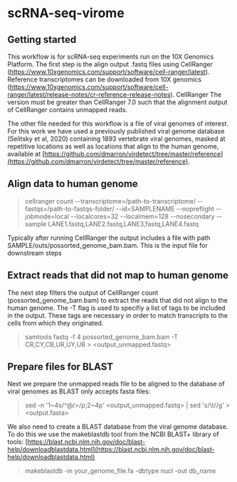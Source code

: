 # scRNA-seq-virome

## Getting started
This workflow is for scRNA-seq experiments run on the 10X Genomics Platform. The first step is the align output .fastq files using CellRanger (https://www.10xgenomics.com/support/software/cell-ranger/latest). Reference transcriptomes can be downloaded from 10X genomics (https://www.10xgenomics.com/support/software/cell-ranger/latest/release-notes/cr-reference-release-notes). CellRanger The version must be greater than CellRanger 7.0 such that the alignment output of CellRanger contains unmapped reads.

The other file needed for this workflow is a file of viral genomes of interest. For this work we have used a previously published viral genome database (Selitsky et al, 2020) containing 1893 vertebrate viral genomes, masked at repetitive locations as well as locations that align to the human genome, available at [https://github.com/dmarron/virdetect/tree/master/reference](https://github.com/dmarron/virdetect/tree/master/reference). 

## Align data to human genome
> cellranger count --transcriptome=/path-to-transcriptome/ --fastqs=/path-to-fastqs-folder/ --id=SAMPLENAME --nopreflight --jobmode=local --localcores=32 --localmem=128 --nosecondary --sample LANE1.fastq,LANE2.fastq,LANE3,fastq,LANE4.fastq
>
Typically after running CellRanger the output includes a file with path SAMPLE/outs/possorted_genome_bam.bam. This is the input file for downstream steps

## Extract reads that did not map to human genome
The next step filters the output of CellRanger count (possorted_genome_bam.bam) to extract the reads that did not align to the human genome. The -T flag is used to specifiy a list of tags to be included in the output. These tags are necessary in order to match transcripts to the cells from which they originated. 
> samtools fastq -f 4 possorted_genome_bam.bam -T CR,CY,CB,UR,UY,UB > <output_unmapped.fastq>
>

 ## Prepare files for BLAST
 Next we prepare the unmapped reads file to be aligned to the database of viral genomes as BLAST only accepts fasta files:
 > sed -n '1~4s/^@/>/p;2~4p' <output_unmapped.fastq> | sed 's/\t//g' > <output.fasta>
>
We also need to create a BLAST database from the viral genome database. To do this we use the makeblastdb tool from the NCBI BLAST+ library of tools: [https://blast.ncbi.nlm.nih.gov/doc/blast-help/downloadblastdata.html](https://blast.ncbi.nlm.nih.gov/doc/blast-help/downloadblastdata.html)
> makeblastdb -in your_genome_file.fa -dbtype nucl -out db_name
